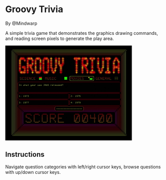 # Groovy Trivia

By @Mindwarp

A simple trivia game that demonstrates the graphics drawing commands, and reading screen pixels to generate the play area.

<img src="groovy.png" width="400" title="Groovy Trivia">

## Instructions

Navigate question categories with left/right cursor keys, browse questions with up/down cursor keys.
